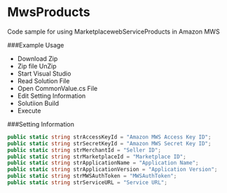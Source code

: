 # MwsProducts
Code sample for using MarketplacewebServiceProducts in Amazon MWS

###Example Usage

* Download Zip
* Zip file UnZip
* Start Visual Studio
* Read Solution File
* Open CommonValue.cs File
* Edit Setting Information
* Solutiion Build
* Execute

###Setting Information
```C#
public static string strAccessKeyId = "Amazon MWS Access Key ID";
public static string strSecretKeyId = "Amazon MWS Secret Key ID";
public static string strMerchantId = "Seller ID";
public static string strMarketplaceId = "Marketplace ID";
public static string strApplicationName = "Application Name";
public static string strApplicationVersion = "Application Version";
public static string strMWSAuthToken = "MWSAuthToken";
public static string strServiceURL = "Service URL";
```
